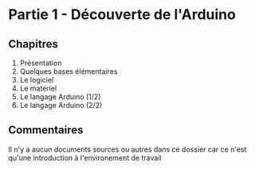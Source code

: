 # Partie 1 - Découverte de l'Arduino

## Chapitres

1. Présentation
2. Quelques bases élémentaires
3. Le logiciel
4. Le matériel
5. Le langage Arduino (1/2)
6. Le langage Arduino (2/2)

## Commentaires

Il n'y a aucun documents sources ou autres dans ce dossier car ce n'est qu'une introduction à l'environement de travail

